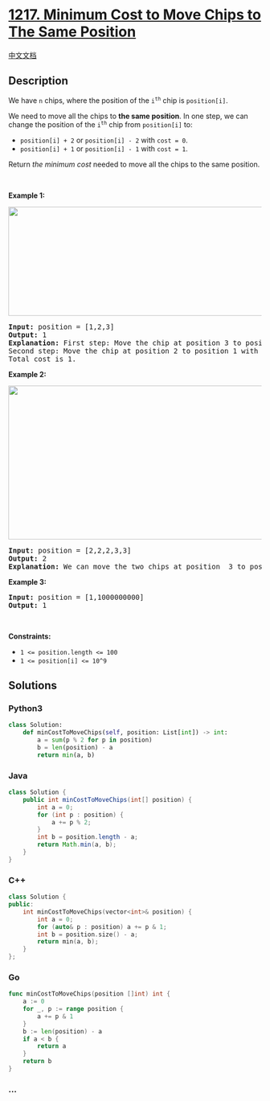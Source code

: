 # [1217. Minimum Cost to Move Chips to The Same Position](https://leetcode.com/problems/minimum-cost-to-move-chips-to-the-same-position)

[中文文档](/solution/1200-1299/1217.Minimum%20Cost%20to%20Move%20Chips%20to%20The%20Same%20Position/README.md)

## Description

<p>We have <code>n</code> chips, where the position of the <code>i<sup>th</sup></code> chip is <code>position[i]</code>.</p>

<p>We need to move all the chips to <strong>the same position</strong>. In one step, we can change the position of the <code>i<sup>th</sup></code> chip from <code>position[i]</code> to:</p>

<ul>
	<li><code>position[i] + 2</code> or <code>position[i] - 2</code> with <code>cost = 0</code>.</li>
	<li><code>position[i] + 1</code> or <code>position[i] - 1</code> with <code>cost = 1</code>.</li>
</ul>

<p>Return <em>the minimum cost</em> needed to move all the chips to the same position.</p>

<p>&nbsp;</p>
<p><strong>Example 1:</strong></p>
<img alt="" src="https://cdn.jsdelivr.net/gh/doocs/leetcode@main/solution/1200-1299/1217.Minimum%20Cost%20to%20Move%20Chips%20to%20The%20Same%20Position/images/chips_e1.jpg" style="width: 750px; height: 217px;" />
<pre>
<strong>Input:</strong> position = [1,2,3]
<strong>Output:</strong> 1
<strong>Explanation:</strong> First step: Move the chip at position 3 to position 1 with cost = 0.
Second step: Move the chip at position 2 to position 1 with cost = 1.
Total cost is 1.
</pre>

<p><strong>Example 2:</strong></p>
<img alt="" src="https://cdn.jsdelivr.net/gh/doocs/leetcode@main/solution/1200-1299/1217.Minimum%20Cost%20to%20Move%20Chips%20to%20The%20Same%20Position/images/chip_e2.jpg" style="width: 750px; height: 306px;" />
<pre>
<strong>Input:</strong> position = [2,2,2,3,3]
<strong>Output:</strong> 2
<strong>Explanation:</strong> We can move the two chips at position  3 to position 2. Each move has cost = 1. The total cost = 2.
</pre>

<p><strong>Example 3:</strong></p>

<pre>
<strong>Input:</strong> position = [1,1000000000]
<strong>Output:</strong> 1
</pre>

<p>&nbsp;</p>
<p><strong>Constraints:</strong></p>

<ul>
	<li><code>1 &lt;= position.length &lt;= 100</code></li>
	<li><code>1 &lt;= position[i] &lt;= 10^9</code></li>
</ul>

## Solutions

<!-- tabs:start -->

### **Python3**

```python
class Solution:
    def minCostToMoveChips(self, position: List[int]) -> int:
        a = sum(p % 2 for p in position)
        b = len(position) - a
        return min(a, b)
```

### **Java**

```java
class Solution {
    public int minCostToMoveChips(int[] position) {
        int a = 0;
        for (int p : position) {
            a += p % 2;
        }
        int b = position.length - a;
        return Math.min(a, b);
    }
}
```

### **C++**

```cpp
class Solution {
public:
    int minCostToMoveChips(vector<int>& position) {
        int a = 0;
        for (auto& p : position) a += p & 1;
        int b = position.size() - a;
        return min(a, b);
    }
};
```

### **Go**

```go
func minCostToMoveChips(position []int) int {
	a := 0
	for _, p := range position {
		a += p & 1
	}
	b := len(position) - a
	if a < b {
		return a
	}
	return b
}
```

### **...**

```

```

<!-- tabs:end -->
